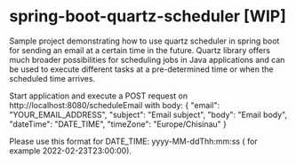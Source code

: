 # spring-boot-quartz-scheduler [WIP]

Sample project demonstrating how to use quartz scheduler in spring boot for sending an email at a certain time in the future. Quartz library offers much broader possibilities for scheduling jobs in Java applications and can be used to execute different tasks at a pre-determined time or when the scheduled time arrives.

Start application and execute a POST request on http://localhost:8080/scheduleEmail with body:
{
    "email": "YOUR_EMAIL_ADDRESS",
    "subject": "Email subject",
    "body": "Email body",
    "dateTime": "DATE_TIME",
    "timeZone": "Europe/Chisinau"
}

Please use this format for DATE_TIME: yyyy-MM-ddThh:mm:ss ( for example 2022-02-23T23:00:00).
